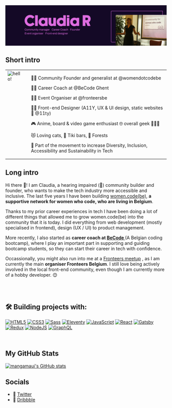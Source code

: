 <img width="1280" alt="hello!" src="cover-gh.png">
<br>


## **Short intro**
<table style="border:none">
<tr>
  <td style="vertical-align: top">
    <img width="400" alt="hello!" src="https://media1.tenor.com/images/72c9b849aa10b222371ebb99a6b1896a/tenor.gif" >
  </td>
  <td>
  </td>
  <td>

💁‍♀️  Community Founder and generalist at @womendotcodebe

👩‍🏫  Career Coach at @BeCode Ghent

👩‍🏫  Event Organiser at @fronteersbe

👩‍💻  Front-end Designer (A11Y, UX & UI design, static websites 🖤 @11ty) 

🎮  Anime, board & video game enthusiast 🤓 overall geek 👩🏻‍🎤

😻  Loving cats, 🍹 Tiki bars, 🌳 Forests

🌱 Part of the movement to increase Diversity, Inclusion, Accessibility and Sustainability in Tech 
  </td>
</tr>
</table>

## **Long intro**

Hi there 👋! I am Claudia, a hearing impaired (🦻) community builder and founder, who wants to make the tech industry more accessible and inclusive.
The last five years I have been building <a href="https://womendotcode.be" target="_blank">women.code(be)</a>, **a supportive network for women who code, who are living in Belgium**. 

Thanks to my prior career experiences in tech I have been doing a lot of different things that allowed me to grow women.code(be) into the community that it is today. I did everything from web development (mostly specialised in frontend), design (UX / UI) to product management.

More recently, I also started as <b>career coach at <a href="https://becode.org" target="_blank">BeCode </a></b> (A Belgian coding bootcamp), where I play an important part in supporting and guiding bootcamp students, so they can start their career in tech with confidence. 

Occassionally, you might also run into me at a <a href="https://fronteersbe.github.io" target="_blank">Fronteers meetup</a> , as I am currently the main **organiser Fronteers Belgium**. I still love being actively involved in the local front-end community, even though I am currently more of a hobby developer. 😊

<br><br>

## 🛠️ **Building projects with:**
<p align="left">
<a href="https://developer.mozilla.org/en-US/docs/Glossary/HTML5" target="_blank" rel="noreferrer"><img src="https://raw.githubusercontent.com/danielcranney/readme-generator/main/public/icons/skills/html5-colored.svg" width="36" height="36" alt="HTML5" /></a>
<a href="https://www.w3.org/TR/CSS/#css" target="_blank" rel="noreferrer"><img src="https://raw.githubusercontent.com/danielcranney/readme-generator/main/public/icons/skills/css3-colored.svg" width="36" height="36" alt="CSS3" /></a>
<a href="https://sass-lang.com/" target="_blank" rel="noreferrer"><img src="https://raw.githubusercontent.com/danielcranney/readme-generator/main/public/icons/skills/sass-colored.svg" width="36" height="36" alt="Sass" /></a>
<a href="https://11ty.dev/" target="_blank" rel="noreferrer"><img src="https://camo.githubusercontent.com/124e337fb005b0e70eb3758b431b051eaf5419b3a709062fbcce6d661a6ea116/68747470733a2f2f7777772e313174792e6465762f696d672f6c6f676f2d6769746875622e737667" width="36" height="36" alt="Eleventy" /></a>
<a href="https://developer.mozilla.org/en-US/docs/Web/JavaScript" target="_blank" rel="noreferrer"><img src="https://raw.githubusercontent.com/danielcranney/readme-generator/main/public/icons/skills/javascript-colored.svg" width="36" height="36" alt="JavaScript" /></a>
<a href="https://reactjs.org/" target="_blank" rel="noreferrer"><img src="https://raw.githubusercontent.com/danielcranney/readme-generator/main/public/icons/skills/react-colored.svg" width="36" height="36" alt="React" /></a>
<a href="https://www.gatsbyjs.com/" target="_blank" rel="noreferrer"><img src="https://raw.githubusercontent.com/danielcranney/readme-generator/main/public/icons/skills/gatsby-colored.svg" width="36" height="36" alt="Gatsby" /></a>
<a href="https://redux.js.org/" target="_blank" rel="noreferrer"><img src="https://raw.githubusercontent.com/danielcranney/readme-generator/main/public/icons/skills/redux-colored.svg" width="36" height="36" alt="Redux" /></a>
<a href="https://nodejs.org/en/" target="_blank" rel="noreferrer"><img src="https://raw.githubusercontent.com/danielcranney/readme-generator/main/public/icons/skills/nodejs-colored.svg" width="36" height="36" alt="NodeJS" /></a>
<a href="https://graphql.org/" target="_blank" rel="noreferrer"><img src="https://raw.githubusercontent.com/danielcranney/readme-generator/main/public/icons/skills/graphql-colored.svg" width="36" height="36" alt="GraphQL" /></a>
</p>
<br>


## **My GitHub Stats**

<a href="http://www.github.com/mangamaui"><img src="https://github-readme-stats.vercel.app/api?username=mangamaui&show_icons=true&hide=&count_private=true&title_color=0891b2&text_color=ffffff&icon_color=0891b2&bg_color=1c1917&hide_border=true&show_icons=true" alt="mangamaui's GitHub stats" /></a>



## **Socials**

- 🦜 [Twitter](https://twitter.com/claudia_rndrs)
- 🏀 [Dribbble](https://dribbble.com/)
